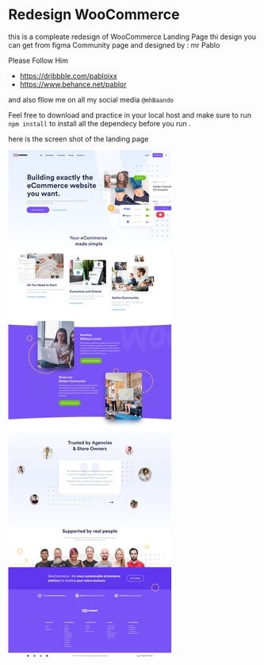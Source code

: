 # Redesign WooCommerce

this is a compleate redesign of WooCommerce Landing Page thi design you can get from figma Community page
and designed by : mr Pablo

Please Follow Him

- https://dribbble.com/pabloixx
- https://www.behance.net/pablor

and also fllow me on all my social media
`@mhBaando`

Feel free to download and practice in your local host and make sure to run `npm install` to install all the dependecy before you run .

here is the screen shot of the landing page

![](src/Assets/Redesign.jpg)
